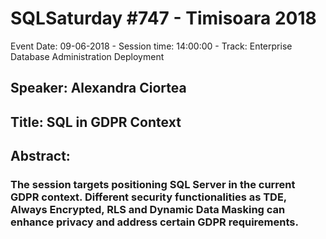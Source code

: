 # SQLSaturday #747 - Timisoara 2018
Event Date: 09-06-2018 - Session time: 14:00:00 - Track: Enterprise Database Administration  Deployment
## Speaker: Alexandra Ciortea
## Title: SQL in GDPR Context
## Abstract:
### The session targets positioning SQL Server in the current GDPR context. Different security functionalities as TDE, Always Encrypted, RLS and Dynamic Data Masking can enhance privacy and address certain GDPR requirements.
